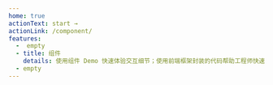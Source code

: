 ```yaml
---
home: true
actionText: start →
actionLink: /component/
features:
  -  empty
  - title: 组件
    details: 使用组件 Demo 快速体验交互细节；使用前端框架封装的代码帮助工程师快速开发。
  - empty
---
```

